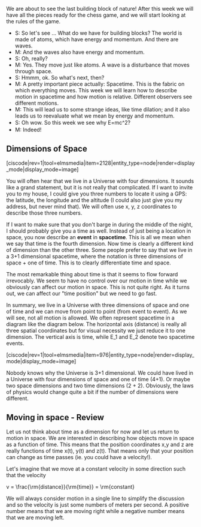 We are about to see the last building block of nature! After this week we will have all the pieces ready for the chess game, and we will start looking at the rules of the game.

- S: So let's see ... What do we have for building blocks? The world is made of atoms, which have energy and momentum. And there are waves.
- M: And the waves also have energy and momentum.
- S: Oh, really?
- M: Yes. They move just like atoms. A wave is a disturbance that moves through space.
- S: Hmmm, ok. So what's next, then?
- M: A pretty important piece actually: Spacetime. This is the fabric on which everything moves. This week we will learn how to describe motion in spacetime and how motion is relative. Different observers see different motions.
- M: This will lead us to some strange ideas, like time dilation; and it also leads us to reevaluate what we mean by energy and momentum.
- S: O<span style="line-height: 20.3999996185303px;">h wow. So this week we see why <lrn-math>E=mc^2</lrn-math>?</span>
- M: Indeed!

## Dimensions of Space

[ciscode|rev=1|tool=elmsmedia|item=2128|entity_type=node|render=display_mode|display_mode=image]

You will often hear that we live in a Universe with four dimensions. It sounds like a grand statement, but it is not really that complicated. If I want to invite you to my house, I could give you three numbers to locate it using a GPS: the latitude, the longitude and the altitude (I could also just give you my address, but never mind that). We will often use x, y, z coordinates to describe those three numbers.

If I want to make sure that you don't barge in during the middle of the night, I should probably give you a time as well. Instead of just being a location in space, you now describe an **event** in **spacetime**. This is all we mean when we say that time is the fourth dimension. Now time is clearly a different kind of dimension than the other three. Some people prefer to say that we live in a 3+1 dimensional spacetime, where the notation is three dimensions of space + one of time. This is to clearly differentiate time and space.

The most remarkable thing about time is that it seems to flow forward irrevocably. We seem to have no control over our motion in time while we obviously can affect our motion in space. This is not quite right. As it turns out, we can affect our "time position" but we need to go fast.

In summary, we live in a Universe with three dimensions of space and one of time and we can move from point to point (from event to event). As we will see, not all motion is allowed. We often represent spacetime in a diagram like the diagram below. The horizontal axis (distance) is really all three spatial coordinates but for visual necessity we just reduce it to one dimension. The vertical axis is time, while <lrn-math>E_1</lrn-math> and <lrn-math>E_2</lrn-math> denote two spacetime events.

[ciscode|rev=1|tool=elmsmedia|item=976|entity_type=node|render=display_mode|display_mode=image]

<lrndesign-sidenote label="Instructor Note" icon="bookmark" bg-color="#c2e5f2">
Nobody knows why the Universe is 3+1 dimensional. We could have lived in a Universe with four dimensions of space and one of time (4+1). Or maybe two space dimensions and two time dimensions (2 + 2). Obviously, the laws of physics would change quite a bit if the number of dimensions were different.
</lrndesign-sidenote>

## Moving in space - Review

Let us not think about time as a dimension for now and let us return to motion in space. We are interested in describing how objects move in space as a function of time. This means that the position coordinates x,y and z are really functions of time x(t), y(t) and z(t). That means only that your position can change as time passes (ie. you could have a velocity!). 

Let's imagine that we move at a constant velocity in some direction such that the velocity

<lrn-math> v = \frac{\rm{distance}}{\rm{time}} = \rm{constant}</lrn-math>

We will always consider motion in a single line to simplify the discussion and so the velocity is just some numbers of meters per second. A positive number means that we are moving right while a negative number means that we are moving left.